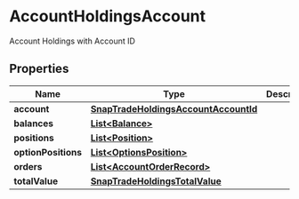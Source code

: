 

# AccountHoldingsAccount

Account Holdings with Account ID

## Properties

| Name | Type | Description | Notes |
|------------ | ------------- | ------------- | -------------|
|**account** | [**SnapTradeHoldingsAccountAccountId**](SnapTradeHoldingsAccountAccountId.md) |  |  [optional] |
|**balances** | [**List&lt;Balance&gt;**](Balance.md) |  |  [optional] |
|**positions** | [**List&lt;Position&gt;**](Position.md) |  |  [optional] |
|**optionPositions** | [**List&lt;OptionsPosition&gt;**](OptionsPosition.md) |  |  [optional] |
|**orders** | [**List&lt;AccountOrderRecord&gt;**](AccountOrderRecord.md) |  |  [optional] |
|**totalValue** | [**SnapTradeHoldingsTotalValue**](SnapTradeHoldingsTotalValue.md) |  |  [optional] |



